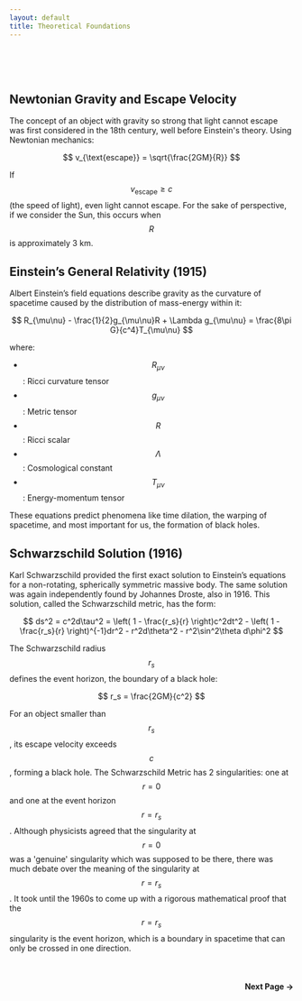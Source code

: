 ```yaml
---
layout: default
title: Theoretical Foundations
---
```


<br>

<br>

<br>

## Newtonian Gravity and Escape Velocity
The concept of an object with gravity so strong that light cannot escape was first considered in the 18th century, well before Einstein's theory. Using Newtonian mechanics:

$$
v_{\text{escape}} = \sqrt{\frac{2GM}{R}}
$$

If $$ v_{\text{escape}} \geq c $$ (the speed of light), even light cannot escape. For the sake of perspective, if we consider the Sun, this occurs when $$ R $$ is approximately 3 km.

## Einstein’s General Relativity (1915)
Albert Einstein’s field equations describe gravity as the curvature of spacetime caused by the distribution of mass-energy within it:

$$
R_{\mu\nu} - \frac{1}{2}g_{\mu\nu}R + \Lambda g_{\mu\nu} = \frac{8\pi G}{c^4}T_{\mu\nu}
$$

where:
- $$ R_{\mu\nu} $$ : Ricci curvature tensor
- $$ g_{\mu\nu} $$ : Metric tensor
- $$ R $$ : Ricci scalar
- $$ \Lambda $$ : Cosmological constant
- $$ T_{\mu\nu} $$ : Energy-momentum tensor

These equations predict phenomena like time dilation, the warping of spacetime, and most important for us, the formation of black holes.

## Schwarzschild Solution (1916)
Karl Schwarzschild provided the first exact solution to Einstein’s equations for a non-rotating, spherically symmetric massive body. The same solution was again independently found by Johannes Droste, also in 1916. This solution, called the Schwarzschild metric, has the form:

$$
ds^2 = c^2d\tau^2 = \left( 1 - \frac{r_s}{r} \right)c^2dt^2 - \left( 1 - \frac{r_s}{r} \right)^{-1}dr^2 - r^2d\theta^2 - r^2\sin^2\theta d\phi^2
$$

The Schwarzschild radius $$ r_s $$ defines the event horizon, the boundary of a black hole:

$$
r_s = \frac{2GM}{c^2}
$$

For an object smaller than $$ r_s $$, its escape velocity exceeds $$ c $$, forming a black hole. The Schwarzschild Metric has 2 singularities: one at $$ r=0 $$ and one at the event horizon $$ r = r_s $$. Although physicists agreed that the singularity at $$ r = 0 $$ was a 'genuine' singularity which was supposed to be there, there was much debate over the meaning of the singularity at $$ r = r_s $$. It took until the 1960s to come up with a rigorous mathematical proof that the $$ r = r_s $$ singularity is the event horizon, which is a boundary in spacetime that can only be crossed in one direction.

<br>

<div style="display: flex; justify-content: flex-end; margin-top: 20px;">
  <a href="/accretion_disk" style="text-decoration: none; font-weight: bold;">Next Page &#8594;</a>
</div>

<br>
